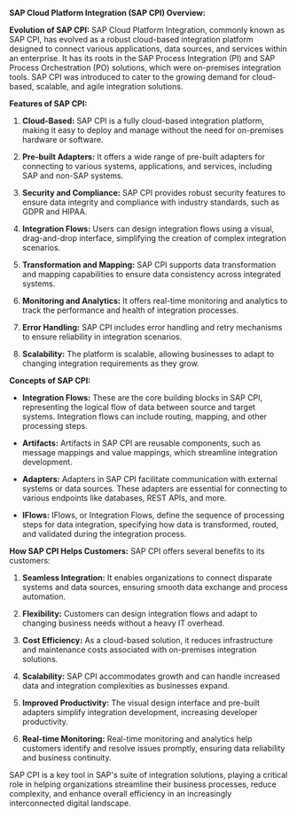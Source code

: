 **SAP Cloud Platform Integration (SAP CPI) Overview:**

**Evolution of SAP CPI:**
SAP Cloud Platform Integration, commonly known as SAP CPI, has evolved as a robust cloud-based integration platform designed to connect various applications, data sources, and services within an enterprise. It has its roots in the SAP Process Integration (PI) and SAP Process Orchestration (PO) solutions, which were on-premises integration tools. SAP CPI was introduced to cater to the growing demand for cloud-based, scalable, and agile integration solutions.

**Features of SAP CPI:**
1. **Cloud-Based:** SAP CPI is a fully cloud-based integration platform, making it easy to deploy and manage without the need for on-premises hardware or software.

2. **Pre-built Adapters:** It offers a wide range of pre-built adapters for connecting to various systems, applications, and services, including SAP and non-SAP systems.

3. **Security and Compliance:** SAP CPI provides robust security features to ensure data integrity and compliance with industry standards, such as GDPR and HIPAA.

4. **Integration Flows:** Users can design integration flows using a visual, drag-and-drop interface, simplifying the creation of complex integration scenarios.

5. **Transformation and Mapping:** SAP CPI supports data transformation and mapping capabilities to ensure data consistency across integrated systems.

6. **Monitoring and Analytics:** It offers real-time monitoring and analytics to track the performance and health of integration processes.

7. **Error Handling:** SAP CPI includes error handling and retry mechanisms to ensure reliability in integration scenarios.

8. **Scalability:** The platform is scalable, allowing businesses to adapt to changing integration requirements as they grow.

**Concepts of SAP CPI:**
- **Integration Flows:** These are the core building blocks in SAP CPI, representing the logical flow of data between source and target systems. Integration flows can include routing, mapping, and other processing steps.

- **Artifacts:** Artifacts in SAP CPI are reusable components, such as message mappings and value mappings, which streamline integration development.

- **Adapters:** Adapters in SAP CPI facilitate communication with external systems or data sources. These adapters are essential for connecting to various endpoints like databases, REST APIs, and more.

- **IFlows:** IFlows, or Integration Flows, define the sequence of processing steps for data integration, specifying how data is transformed, routed, and validated during the integration process.

**How SAP CPI Helps Customers:**
SAP CPI offers several benefits to its customers:

1. **Seamless Integration:** It enables organizations to connect disparate systems and data sources, ensuring smooth data exchange and process automation.

2. **Flexibility:** Customers can design integration flows and adapt to changing business needs without a heavy IT overhead.

3. **Cost Efficiency:** As a cloud-based solution, it reduces infrastructure and maintenance costs associated with on-premises integration solutions.

4. **Scalability:** SAP CPI accommodates growth and can handle increased data and integration complexities as businesses expand.

5. **Improved Productivity:** The visual design interface and pre-built adapters simplify integration development, increasing developer productivity.

6. **Real-time Monitoring:** Real-time monitoring and analytics help customers identify and resolve issues promptly, ensuring data reliability and business continuity.

SAP CPI is a key tool in SAP's suite of integration solutions, playing a critical role in helping organizations streamline their business processes, reduce complexity, and enhance overall efficiency in an increasingly interconnected digital landscape.
